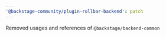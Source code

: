 ```yaml
---
'@backstage-community/plugin-rollbar-backend': patch
---
```


Removed usages and references of `@backstage/backend-common`
